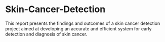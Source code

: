 # Skin-Cancer-Detection
This report presents the findings and outcomes of a skin cancer detection project aimed at  developing an accurate and efficient system for early detection and diagnosis of skin cancer. 

